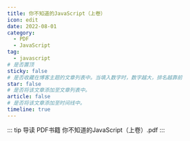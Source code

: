 ```yaml
---
title: 你不知道的JavaScript（上卷）
icon: edit
date: 2022-08-01
category:
  - PDF
  - JavaScript
tag:
  - javascript
# 是否置顶
sticky: false
# 是否收藏在博客主题的文章列表中。当填入数字时，数字越大，排名越靠前
star: false
# 是否将该文章添加至文章列表中。
article: false
# 是否将该文章添加至时间线中。
timeline: true
---
```

::: tip 导读
PDF书籍 你不知道的JavaScript（上卷）.pdf
:::
<!-- more -->


<PDF url="https://lc-gluttony.s3.amazonaws.com/LfQUMiHwWA4l/2TGpdV3w8p3e5d563o2JnnmO1PYY5VWz/%E4%BD%A0%E4%B8%8D%E7%9F%A5%E9%81%93%E7%9A%84JavaScript%EF%BC%88%E4%B8%8A%E5%8D%B7%EF%BC%89%40www.java1234.com.pdf" :toolbar="false" />